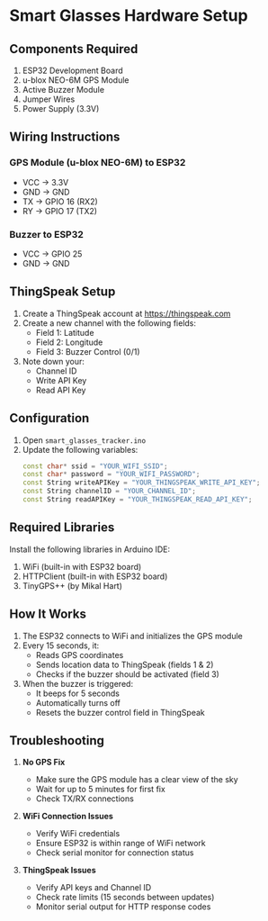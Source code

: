 # Smart Glasses Hardware Setup

## Components Required
1. ESP32 Development Board
2. u-blox NEO-6M GPS Module
3. Active Buzzer Module
4. Jumper Wires
5. Power Supply (3.3V)

## Wiring Instructions

### GPS Module (u-blox NEO-6M) to ESP32
- VCC → 3.3V
- GND → GND
- TX → GPIO 16 (RX2)
- RY → GPIO 17 (TX2)

### Buzzer to ESP32
- VCC → GPIO 25
- GND → GND

## ThingSpeak Setup
1. Create a ThingSpeak account at https://thingspeak.com
2. Create a new channel with the following fields:
   - Field 1: Latitude
   - Field 2: Longitude
   - Field 3: Buzzer Control (0/1)
3. Note down your:
   - Channel ID
   - Write API Key
   - Read API Key

## Configuration
1. Open `smart_glasses_tracker.ino`
2. Update the following variables:
   ```cpp
   const char* ssid = "YOUR_WIFI_SSID";
   const char* password = "YOUR_WIFI_PASSWORD";
   const String writeAPIKey = "YOUR_THINGSPEAK_WRITE_API_KEY";
   const String channelID = "YOUR_CHANNEL_ID";
   const String readAPIKey = "YOUR_THINGSPEAK_READ_API_KEY";
   ```

## Required Libraries
Install the following libraries in Arduino IDE:
1. WiFi (built-in with ESP32 board)
2. HTTPClient (built-in with ESP32 board)
3. TinyGPS++ (by Mikal Hart)

## How It Works
1. The ESP32 connects to WiFi and initializes the GPS module
2. Every 15 seconds, it:
   - Reads GPS coordinates
   - Sends location data to ThingSpeak (fields 1 & 2)
   - Checks if the buzzer should be activated (field 3)
3. When the buzzer is triggered:
   - It beeps for 5 seconds
   - Automatically turns off
   - Resets the buzzer control field in ThingSpeak

## Troubleshooting
1. **No GPS Fix**
   - Make sure the GPS module has a clear view of the sky
   - Wait for up to 5 minutes for first fix
   - Check TX/RX connections

2. **WiFi Connection Issues**
   - Verify WiFi credentials
   - Ensure ESP32 is within range of WiFi network
   - Check serial monitor for connection status

3. **ThingSpeak Issues**
   - Verify API keys and Channel ID
   - Check rate limits (15 seconds between updates)
   - Monitor serial output for HTTP response codes
